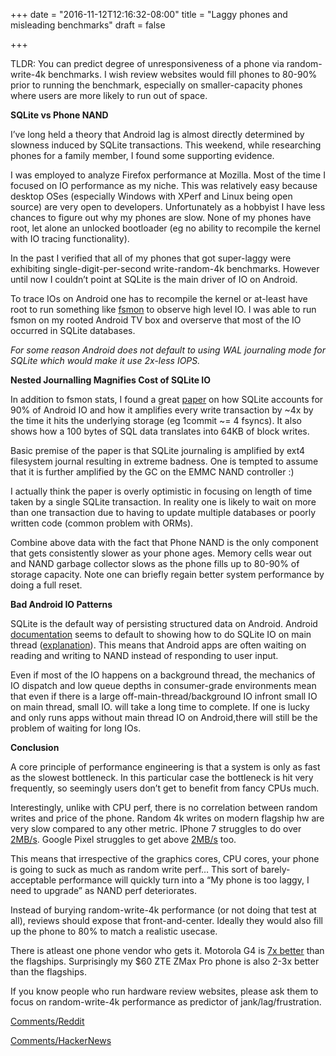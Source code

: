 +++
date = "2016-11-12T12:16:32-08:00"
title = "Laggy phones and misleading benchmarks"
draft = false

+++

TLDR: You can predict degree of unresponsiveness of a phone via random-write-4k benchmarks. I wish review websites would fill phones to 80-90% prior to running the benchmark, especially on smaller-capacity phones where users are more likely to run out of space.

<p><strong>SQLite vs Phone NAND</strong></p>

<p>I’ve long held a theory that Android lag is almost directly determined by slowness induced by SQLite transactions. This weekend, while researching phones for a family member, I found some supporting evidence.</p>

<p>I was employed to analyze Firefox performance at Mozilla. Most of the time I focused on IO performance as my niche. This was relatively easy because desktop OSes (especially Windows with XPerf and Linux being open source) are very open to developers. Unfortunately as a hobbyist I have less chances to figure out why my phones are slow. None of my phones have root, let alone an unlocked bootloader (eg no ability to recompile the kernel with IO tracing functionality).</p>

<p>In the past I verified that all of my phones that got super-laggy were exhibiting single-digit-per-second write-random-4k benchmarks. However until now I couldn’t point at SQLite is the main driver of IO on Android.</p>

<p>To trace IOs on Android one has to recompile the kernel or at-least have root to run something like <a href="https://github.com/nowsecure/fsmon">fsmon</a> to observe high level IO.
 I was able to run fsmon on my rooted Android TV box and overserve that most of the IO occurred in SQLite databases.</p>

<p><em>For some reason Android does not default to using WAL journaling mode for SQLite which would make it use 2x-less IOPS.</em></p>

<p><strong>Nested Journalling Magnifies Cost of SQLite IO</strong></p>

<p>In addition to fsmon stats, I found a great <a href="http://esos.hanyang.ac.kr/files/publication/conferences/international/On%20the%20IO%20characteristics%20of%20the%20SQLite%20Transactions.pdf">paper</a> on how SQLite accounts for 90% of Android IO and how it amplifies every write transaction by ~4x by the time it hits the underlying storage (eg 1commit ~= 4 fsyncs). It also shows how a 100 bytes of SQL data translates into 64KB of block writes.</p>

<p>Basic premise of the paper is that SQLite journaling is amplified by ext4 filesystem journal resulting in extreme badness. One is tempted to assume that it is further amplified by the GC on the EMMC NAND controller :)</p>

<p>I actually think the paper is overly optimistic in focusing on length of time taken by a single SQLite transaction. In reality one is likely to wait on more than one transaction due to having to update multiple databases or poorly written code (common problem with ORMs).</p>

<p>Combine above data with the fact that Phone NAND is the only component that gets consistently slower as your phone ages. Memory cells wear out and NAND garbage collector slows as the phone fills up to 80-90% of storage capacity. Note one can briefly regain better system performance by doing a full reset.</p>

<p><strong>Bad Android IO Patterns</strong></p>

<p>SQLite is the default way of persisting structured data on Android. Android <a href="https://developer.android.com/training/basics/data-storage/databases.html">documentation</a> seems to default to showing how to do SQLite IO on main thread (<a href="http://hvasconcelos.github.io/articles/Offloading-work-from-the-UI-Thread">explanation</a>). This means that Android apps are often waiting on reading and writing to NAND instead of responding to user input.</p>

<p>Even if most of the IO happens on a background thread, the mechanics of IO dispatch and low queue depths in consumer-grade environments mean that even if there is a large off-main-thread/background IO infront small IO on main thread, small IO. will take a long time to complete. If one is lucky and only runs apps without main thread IO on Android,there will still be the problem of waiting for long IOs.</p>

<p><strong>Conclusion</strong></p>

<p>A core principle of performance engineering is that a system is only as fast as the slowest bottleneck. In this particular case the bottleneck is hit very frequently, so seemingly users don’t get to benefit from fancy CPUs much.</p>

<p>Interestingly, unlike with CPU perf, there is no correlation between random writes and price of the phone. Random 4k writes on modern flagship hw are very slow compared to any other metric. IPhone 7 struggles to do over <a href="http://www.anandtech.com/show/10685/the-iphone-7-and-iphone-7-plus-review/4">2MB/s</a>. Google Pixel struggles to get above <a href="http://www.anandtech.com/show/9972/the-google-pixel-c-review/3">2MB/s</a> too.</p>

<p>This means that irrespective of the graphics cores, CPU cores, your phone is going to suck as much as random write perf… This sort of barely-acceptable performance will quickly turn into a “My phone is too laggy, I need to upgrade” as NAND perf deteriorates.</p>

<p>Instead of burying random-write-4k performance (or not doing that test at all), reviews should expose that front-and-center. Ideally they would also fill up the phone to 80% to match a realistic usecase.</p>

<p>There is atleast one phone vendor who gets it. Motorola G4 is <a href="http://www.anandtech.com/show/10514/the-motorola-moto-g4-and-g4-plus-review/3">7x better</a> than the flagships. Surprisingly my $60 ZTE ZMax Pro phone is also 2-3x better than the flagships.</p>

<p>If you know people who run hardware review websites, please ask them to focus on random-write-4k performance as predictor of jank/lag/frustration.</p>

<p><a href="https://www.reddit.com/r/Android/comments/5e3rbu/laggy_phones_and_misleading_benchmarks/">Comments/Reddit</a></p>

<p><a href="https://news.ycombinator.com/item?id=13001753">Comments/HackerNews</a></p>
